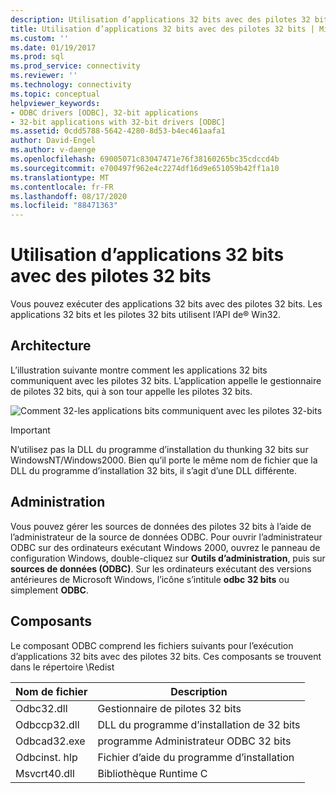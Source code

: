 ```yaml
---
description: Utilisation d’applications 32 bits avec des pilotes 32 bits
title: Utilisation d’applications 32 bits avec des pilotes 32 bits | Microsoft Docs
ms.custom: ''
ms.date: 01/19/2017
ms.prod: sql
ms.prod_service: connectivity
ms.reviewer: ''
ms.technology: connectivity
ms.topic: conceptual
helpviewer_keywords:
- ODBC drivers [ODBC], 32-bit applications
- 32-bit applications with 32-bit drivers [ODBC]
ms.assetid: 0cdd5788-5642-4280-8d53-b4ec461aafa1
author: David-Engel
ms.author: v-daenge
ms.openlocfilehash: 69005071c83047471e76f38160265bc35cdccd4b
ms.sourcegitcommit: e700497f962e4c2274df16d9e651059b42ff1a10
ms.translationtype: MT
ms.contentlocale: fr-FR
ms.lasthandoff: 08/17/2020
ms.locfileid: "88471363"
---
```

# <a name="using-32-bit-applications-with-32-bit-drivers"></a>Utilisation d’applications 32 bits avec des pilotes 32 bits
Vous pouvez exécuter des applications 32 bits avec des pilotes 32 bits. Les applications 32 bits et les pilotes 32 bits utilisent l’API de® Win32.  
  
## <a name="architecture"></a>Architecture  
 L’illustration suivante montre comment les applications 32 bits communiquent avec les pilotes 32 bits. L’application appelle le gestionnaire de pilotes 32 bits, qui à son tour appelle les pilotes 32 bits.  
  
 ![Comment 32&#45;les applications bits communiquent avec les pilotes 32&#45;bits](../../odbc/microsoft/media/sdka6.gif "sdka6")  
  
> [!IMPORTANT]  
>  N’utilisez pas la DLL du programme d’installation du thunking 32 bits sur WindowsNT/Windows2000. Bien qu’il porte le même nom de fichier que la DLL du programme d’installation 32 bits, il s’agit d’une DLL différente.  
  
## <a name="administration"></a>Administration  
 Vous pouvez gérer les sources de données des pilotes 32 bits à l’aide de l’administrateur de la source de données ODBC. Pour ouvrir l’administrateur ODBC sur des ordinateurs exécutant Windows 2000, ouvrez le panneau de configuration Windows, double-cliquez sur **Outils d’administration**, puis sur **sources de données (ODBC)**. Sur les ordinateurs exécutant des versions antérieures de Microsoft Windows, l’icône s’intitule **odbc 32 bits** ou simplement **ODBC**.  
  
## <a name="components"></a>Composants  
 Le composant ODBC comprend les fichiers suivants pour l’exécution d’applications 32 bits avec des pilotes 32 bits. Ces composants se trouvent dans le répertoire \Redist  
  
|Nom de fichier|Description|  
|---------------|-----------------|  
|Odbc32.dll|Gestionnaire de pilotes 32 bits|  
|Odbccp32.dll|DLL du programme d’installation de 32 bits|  
|Odbcad32.exe|programme Administrateur ODBC 32 bits|  
|Odbcinst. hlp|Fichier d’aide du programme d’installation|  
|Msvcrt40.dll|Bibliothèque Runtime C|
